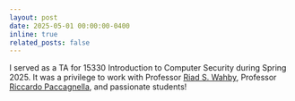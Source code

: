 ```yaml
---
layout: post
date: 2025-05-01 00:00:00-0400
inline: true
related_posts: false
---
```

I served as a TA for 15330 Introduction to Computer Security during Spring 2025. It was a privilege to work with Professor [Riad S. Wahby](https://wahby.net/), Professor [Riccardo Paccagnella](https://www.cs.cmu.edu/~rpaccagn/), and passionate students!

